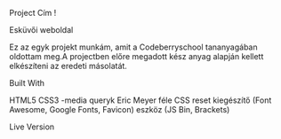 
Project Cím !

Esküvői weboldal

Ez az egyk projekt munkám, amit a Codeberryschool tananyagában oldottam meg.A projectben előre megadott kész anyag alapján kellett elkészíteni az eredeti másolatát.

Built With

HTML5
CSS3 -media queryk
Eric Meyer féle CSS reset
kiegészítő (Font Awesome, Google Fonts, Favicon)
eszköz (JS Bin, Brackets)

Live Version